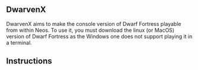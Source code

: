 ## DwarvenX
 DwarvenX aims to make the console version of Dwarf Fortress playable from within Neos.
To use it, you must download the linux (or MacOS) version of Dwarf Fortress as the Windows one does not support playing it in a terminal.

## Instructions
